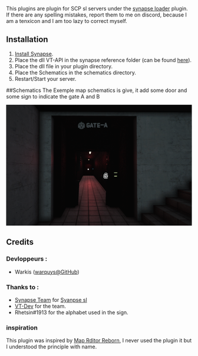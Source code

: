 
This plugins are plugin for SCP sl servers under the [synapse loader](https://github.com/SynapseSL/Synapse) plugin.
If there are any spelling mistakes, report them to me on discord, because I am a tenxicon and I am too lazy to correct myself.

## Installation
1. [Install Synapse](https://github.com/SynapseSL/Synapse/wiki#hosting-guides).
2. Place the dll VT-API in the synapse reference folder (can be found [here](https://github.com/VT-DevGiT/VT-Api)).
3. Place the dll file in your plugin directory.
4. Place the Schematics in the schematics directory.
5. Restart/Start your server.


##Schematics
The Exemple map schematics is give, it add some door and some sign to indicate the gate A and B

![Exemple Map](https://github.com/VT-DevGiT/VT-MapEditor/blob/main/asset/MapExemple.png)

## Credits
### Devloppeurs :
* Warkis ([warquys@GitHub](https://github.com/warquys))

### Thanks to :
* [Synapse Team](https://github.com/SynapseSL) for [Syanpse sl](https://github.com/SynapseSL/Synapse)
* [VT-Dev](https://github.com/VT-DevGiT) for the team.
* Rhetsin#1913 for the alphabet used in the sign.

### inspiration
This plugin was inspired by [Map Rditor Reborn](https://github.com/Michal78900/MapEditorReborn), I never used the plugin it but I understood the principle with name.


